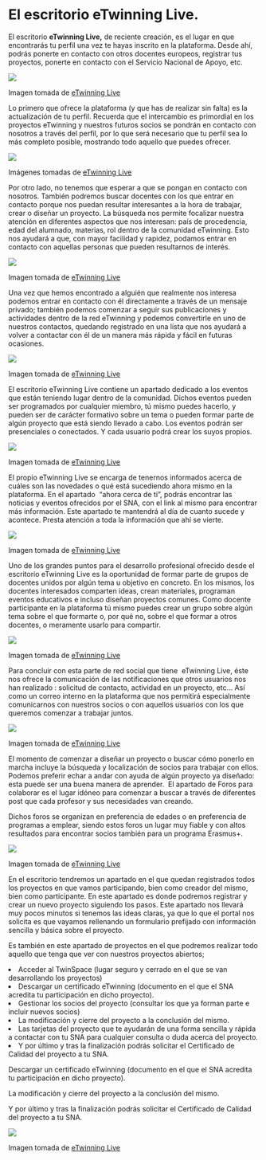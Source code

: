 
# El escritorio eTwinning Live.

El escritorio <strong>eTwinning Live,</strong> de reciente creación, es el lugar en que encontrarás tu perfil una vez te hayas inscrito en la plataforma. Desde ahí, podrás ponerte en contacto con otros docentes europeos, registrar tus proyectos, ponerte en contacto con el Servicio Nacional de Apoyo, etc.


![](img/eTwinning_Live.png)

Imagen tomada de [eTwinning Live](https://live.etwinning.net/unauthorized)

Lo primero que ofrece la plataforma (y que has de realizar sin falta) es la actualización de tu perfil. Recuerda que el intercambio es primordial en los proyectos eTwinning y nuestros futuros socios se pondrán en contacto con nosotros a través del perfil, por lo que será necesario que tu perfil sea lo más completo posible, mostrando todo aquello que puedes ofrecer.


![](https://lh5.googleusercontent.com/ra99MTPq7NYH-poBSBvP-sbTqXPo3n_SF5DQP-oncQlnvZcRuSCxOXvgqYIxTDX69x86WA9JZgPq5P20XtDDKO_xe4lD8emXIYSyZG04xDLly70FCuynriaz-0al1G1Zxefbz-Fq)

Imágenes tomadas de [eTwinning Live](https://live.etwinning.net/unauthorized)

Por otro lado, no tenemos que esperar a que se pongan en contacto con nosotros. También podremos buscar docentes con los que entrar en contacto porque nos puedan resultar interesantes a la hora de trabajar, crear o diseñar un proyecto. La búsqueda nos permite focalizar nuestra atención en diferentes aspectos que nos interesan: país de procedencia, edad del alumnado, materias, rol dentro de la comunidad eTwinning. Esto nos ayudará a que, con mayor facilidad y rapidez, podamos entrar en contacto con aquellas personas que pueden resultarnos de interés.


![](img/buscar_personas.png)

Imagen tomada de [eTwinning Live](https://live.etwinning.net/unauthorized)

Una vez que hemos encontrado a alguién que realmente nos interesa podemos entrar en contacto con él directamente a través de un mensaje privado; también podemos comenzar a seguir sus publicaciones y actividades dentro de la red eTwinning y podemos convertirle en uno de nuestros contactos, quedando registrado en una lista que nos ayudará a volver a contactar con él de un manera más rápida y fácil en futuras ocasiones. 


![](img/contactos.png)

Imagen tomada de [eTwinning Live](https://live.etwinning.net/unauthorized)

El escritorio eTwinning Live contiene un apartado dedicado a los eventos que están teniendo lugar dentro de la comunidad. Dichos eventos pueden ser programados por cualquier miembro, tú mismo puedes hacerlo, y pueden ser de carácter formativo sobre un tema o pueden formar parte de algún proyecto que está siendo llevado a cabo. Los eventos podrán ser presenciales o conectados. Y cada usuario podrá crear los suyos propios.


![](img/eventos.png)

Imagen tomada de [eTwinning Live](https://live.etwinning.net/unauthorized)

El propio eTwinning Live se encarga de tenernos informados acerca de cuáles son las novedades o qué está sucediendo ahora mismo en la plataforma. En el apartado  “ahora cerca de ti”, podrás encontrar las noticias y eventos ofrecidos por el SNA, con el link al mismo para encontrar más información. Este apartado te mantendrá al día de cuanto sucede y acontece. Presta atención a toda la información que ahí se vierte. 


![](img/noticias.png)

Imagen tomada de [eTwinning Live](https://live.etwinning.net/unauthorized)

Uno de los grandes puntos para el desarrollo profesional ofrecido desde el escritorio eTwinning Live es la oportunidad de formar parte de grupos de docentes unidos por algún tema u objetivo en concreto. En los mismos, los docentes interesados comparten ideas, crean materiales, programan eventos educativos e incluso diseñan proyectos comunes. Como docente participante en la plataforma tú mismo puedes crear un grupo sobre algún tema sobre el que formarte o, por qué no, sobre el que formar a otros docentes, o meramente usarlo para compartir.


![](img/grupos.png)

Imagen tomada de [eTwinning Live](https://live.etwinning.net/unauthorized)

Para concluir con esta parte de red social que tiene  eTwinning Live, éste nos ofrece la comunicación de las notificaciones que otros usuarios nos han realizado : solicitud de contacto, actividad en un proyecto, etc… Así como un correo interno en la plataforma que nos permitirá especialmente comunicarnos con nuestros socios o con aquellos usuarios con los que queremos comenzar a trabajar juntos. 


![](img/correo_notificaciones.png)

Imagen tomada de [eTwinning Live](https://live.etwinning.net/unauthorized)

El momento de comenzar a diseñar un proyecto o buscar cómo ponerlo en marcha incluye la búsqueda y localización de socios para trabajar con ellos. Podemos preferir echar a andar con ayuda de algún proyecto ya diseñado: esta puede ser una buena manera de aprender.  El apartado de Foros para colaborar es el lugar idóneo para comenzar a buscar a través de diferentes post que cada profesor y sus necesidades van creando.

Dichos foros se organizan en preferencia de edades o en preferencia de programas a emplear, siendo estos foros un lugar muy fiable y con altos resultados para encontrar socios también para un programa Erasmus+.


![](img/foros.png)

Imagen tomada de [eTwinning Live](https://live.etwinning.net/unauthorized)

En el escritorio tendremos un apartado en el que quedan registrados todos los proyectos en que vamos participando, bien como creador del mismo, bien como participante. En este apartado es donde podremos registrar y crear un nuevo proyecto siguiendo los pasos. Este apartado nos llevará muy pocos minutos si tenemos las ideas claras, ya que lo que el portal nos solicita es que vayamos rellenando un formulario prefijado con información sencilla y básica sobre el proyecto. 

Es también en este apartado de proyectos en el que podremos realizar todo aquello que tenga que ver con nuestros proyectos abiertos; 

<li dir="ltr">
Acceder al TwinSpace (lugar seguro y cerrado en el que se van desarrollando los proyectos)
</li>
<li dir="ltr">
Descargar un certificado eTwinning (documento en el que el SNA acredita tu participación en dicho proyecto).
</li>
<li dir="ltr">
Gestionar los socios del proyecto (consultar los que ya forman parte e incluir nuevos socios)
</li>
<li dir="ltr">
La modificación y cierre del proyecto a la conclusión del mismo.
</li>
<li dir="ltr">
Las tarjetas del proyecto que te ayudarán de una forma sencilla y rápida a contactar con tu SNA para cualquier consulta o duda acerca del proyecto.
</li>
<li dir="ltr">
Y por último y tras la finalización podrás solicitar el Certificado de Calidad del proyecto a tu SNA.
</li>

Descargar un certificado eTwinning (documento en el que el SNA acredita tu participación en dicho proyecto).

La modificación y cierre del proyecto a la conclusión del mismo.

Y por último y tras la finalización podrás solicitar el Certificado de Calidad del proyecto a tu SNA.


![](img/proyectos.png)

Imagen tomada de [eTwinning Live](https://live.etwinning.net/unauthorized)
